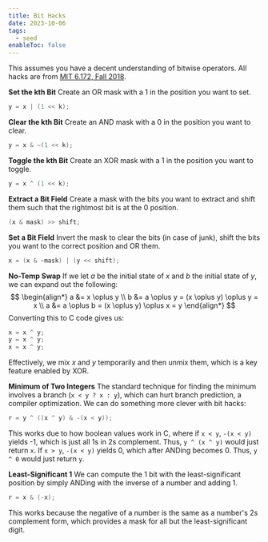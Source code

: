 ```yaml
---
title: Bit Hacks
date: 2023-10-06
tags:
  - seed
enableToc: false
---
```

This assumes you have a decent understanding of bitwise operators. All hacks are from [MIT 6.172, Fall 2018](https://www.youtube.com/watch?v=ZusiKXcz_ac&list=PLUl4u3cNGP63VIBQVWguXxZZi0566y7Wf).

**Set the kth Bit**
Create an OR mask with a 1 in the position you want to set.
```c
y = x | (1 << k);
```

**Clear the kth Bit**
Create an AND mask with a 0 in the position you want to clear.
```c
y = x & ~(1 << k);
```

**Toggle the kth Bit**
Create an XOR mask with a 1 in the position you want to toggle.
```c
y = x ^ (1 << k);
```

**Extract a Bit Field**
Create a mask with the bits you want to extract and shift them such that the rightmost bit is at the 0 position.
```c
(x & mask) >> shift;
```

**Set a Bit Field**
Invert the mask to clear the bits (in case of junk), shift the bits you want to the correct position and OR them.
```c
x = (x & ~mask) | (y << shift);
```

**No-Temp Swap**
If we let $a$ be the initial state of $x$ and $b$ the initial state of $y$, we can expand out the following:
$$
\begin{align*}
	a &= x \oplus y \\
	b &= a \oplus y = (x \oplus y) \oplus y = x \\
	a &= a \oplus b = (x \oplus y) \oplus x = y
\end{align*}
$$
Converting this to C code gives us:
```c
x = x ^ y;
y = x ^ y;
x = x ^ y;
```

Effectively, we mix $x$ and $y$ temporarily and then unmix them, which is a key feature enabled by XOR.

**Minimum of Two Integers**
The standard technique for finding the minimum involves a branch (`x < y ? x : y`), which can hurt branch prediction, a compiler optimization. We can do something more clever with bit hacks:
```c
r = y ^ ((x ^ y) & -(x < y));
```

This works due to how boolean values work in C, where if `x < y`, `-(x < y)` yields -1, which is just all 1s in 2s complement. Thus, `y ^ (x ^ y)` would just return `x`. If `x > y`, `-(x < y)` yields 0, which after ANDing becomes 0. Thus, `y ^ 0` would just return `y`.

**Least-Significant 1**
We can compute the 1 bit with the least-significant position by simply ANDing with the inverse of a number and adding 1.
```c
r = x & (-x);
```

This works because the negative of a number is the same as a number's 2s complement form, which provides a mask for all but the least-significant digit.